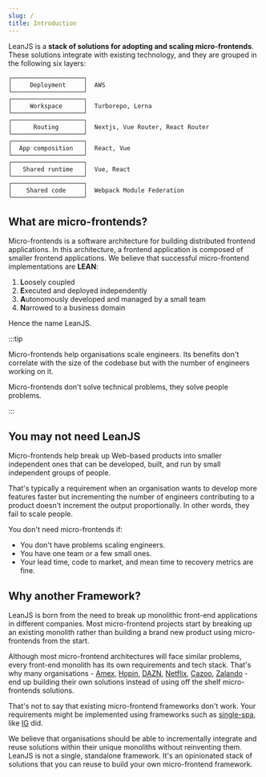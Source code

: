 ```yaml
---
slug: /
title: Introduction
---
```


LeanJS is a **stack of solutions for adopting and scaling micro-frontends**. These solutions integrate with existing technology, and they are grouped in the following six layers:

```
┌────────────────────┐
│     Deployment     │  AWS
└────────────────────┘
┌────────────────────┐
│     Workspace      │  Turborepo, Lerna
└────────────────────┘
┌────────────────────┐
│      Routing       │  Nextjs, Vue Router, React Router
└────────────────────┘
┌────────────────────┐
│  App composition   │  React, Vue
└────────────────────┘
┌────────────────────┐
│   Shared runtime   │  Vue, React
└────────────────────┘
┌────────────────────┐
│    Shared code     │  Webpack Module Federation
└────────────────────┘
```

## What are micro-frontends?

Micro-frontends is a software architecture for building distributed frontend applications. In this architecture, a frontend application is composed of smaller frontend applications. We believe that successful micro-frontend implementations are **LEAN**:

1. **L**oosely coupled
2. **E**xecuted and deployed independently
3. **A**utonomously developed and managed by a small team
4. **N**arrowed to a business domain

Hence the name LeanJS.

:::tip

Micro-frontends help organisations scale engineers. Its benefits don't correlate with the size of the codebase but with the number of engineers working on it.

Micro-frontends don't solve technical problems, they solve people problems.

:::

## You may not need LeanJS

Micro-frontends help break up Web-based products into smaller independent ones that can be developed, built, and run by small independent groups of people.

That's typically a requirement when an organisation wants to develop more features faster but incrementing the number of engineers contributing to a product doesn't increment the output proportionally. In other words, they fail to scale people.

You don't need micro-frontends if:

- You don't have problems scaling engineers.
- You have one team or a few small ones.
- Your lead time, code to market, and mean time to recovery metrics are fine.

## Why another Framework?

LeanJS is born from the need to break up monolithic front-end applications in different companies. Most micro-frontend projects start by breaking up an existing monolith rather than building a brand new product using micro-frontends from the start.

Although most micro-frontend architectures will face similar problems, every front-end monolith has its own requirements and tech stack. That's why many organisations - [Amex](https://www.youtube.com/watch?v=gmQ4I4adNec), [Hopin](https://www.youtube.com/watch?v=UFJ3yrw9h6s&t=8s), [DAZN](https://www.youtube.com/watch?v=BuRB3djraeM), [Netflix](https://www.youtube.com/watch?v=Xdx__JXq7_U), [Cazoo](https://medium.com/cazoo/how-to-build-micro-frontends-with-react-271e651272bc), [Zalando](https://engineering.zalando.com/posts/2021/03/micro-frontends-part1.html) - end up building their own solutions instead of using off the shelf micro-frontends solutions.

That's not to say that existing micro-frontend frameworks don't work. Your requirements might be implemented using frameworks such as [single-spa](https://single-spa.js.org/), like [IG](https://www.youtube.com/watch?v=24NxNEy7SaE) did.

We believe that organisations should be able to incrementally integrate and reuse solutions within their unique monoliths without reinventing them. LeanJS is not a single, standalone framework. It's an opinionated stack of solutions that you can reuse to build your own micro-frontend framework.
